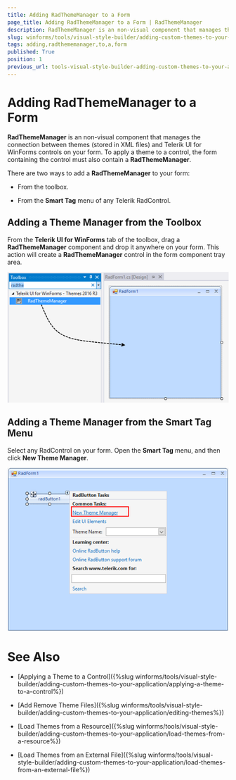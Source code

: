 ```yaml
---
title: Adding RadThemeManager to a Form
page_title: Adding RadThemeManager to a Form | RadThemeManager
description: RadThemeManager is an non-visual component that manages the connection between themes (stored in XML files) and Telerik controls.
slug: winforms/tools/visual-style-builder/adding-custom-themes-to-your-application/adding-radthememanager-to-a-form
tags: adding,radthememanager,to,a,form
published: True
position: 1
previous_url: tools-visual-style-builder-adding-custom-themes-to-your-application-adding-radthememanager-to-a-form
---
```


# Adding RadThemeManager to a Form

__RadThemeManager__ is an non-visual component that manages the connection between themes (stored in XML files) and Telerik UI for WinForms controls on your form. To apply a theme to a control, the form containing the control must also contain a __RadThemeManager__.

There are two ways to add a __RadThemeManager__ to your form:

* From the toolbox.

* From the __Smart Tag__ menu of any Telerik RadControl.

## Adding a Theme Manager from the Toolbox

From the __Telerik UI for WinForms__ tab of the toolbox, drag a __RadThemeManager__ component and drop it anywhere on your form. This action will create a __RadThemeManager__ control in the form component tray area.

![tools-visual-style-builder-adding-custom-themes-to-your-application-adding-radthememanager-to-a-form 001](images/tools-visual-style-builder-adding-custom-themes-to-your-application-adding-radthememanager-to-a-form001.png)

## Adding a Theme Manager from the Smart Tag Menu

Select any RadControl on your form. Open the __Smart Tag__ menu, and then click __New Theme Manager__.

![tools-visual-style-builder-adding-custom-themes-to-your-application-adding-radthememanager-to-a-form 002](images/tools-visual-style-builder-adding-custom-themes-to-your-application-adding-radthememanager-to-a-form002.png)

# See Also
* [Applying a Theme to a Control]({%slug winforms/tools/visual-style-builder/adding-custom-themes-to-your-application/applying-a-theme-to-a-control%})

* [Add Remove Theme Files]({%slug winforms/tools/visual-style-builder/adding-custom-themes-to-your-application/editing-themes%})

* [Load Themes from a Resource]({%slug winforms/tools/visual-style-builder/adding-custom-themes-to-your-application/load-themes-from-a-resource%})

* [Load Themes from an External File]({%slug winforms/tools/visual-style-builder/adding-custom-themes-to-your-application/load-themes-from-an-external-file%})
